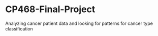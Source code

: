 # CP468-Final-Project
Analyzing cancer patient data and looking for patterns for cancer type classification

